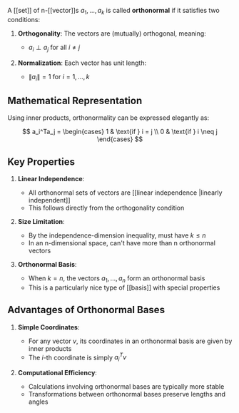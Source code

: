 A [[set]] of n-[[vector]]s $a_1, \ldots, a_k$ is called **orthonormal** if it satisfies two conditions:

1. **Orthogonality**: The vectors are (mutually) orthogonal, meaning:
   - $a_i \perp a_j$ for all $i \neq j$ 

2. **Normalization**: Each vector has unit length:
   - $\|a_i\| = 1$ for $i = 1, \ldots, k$

## Mathematical Representation

Using inner products, orthonormality can be expressed elegantly as:

$$ a_i^Ta_j = \begin{cases} 
1 & \text{if } i = j \\
0 & \text{if } i \neq j
\end{cases} $$

## Key Properties

1. **Linear Independence**:
   - All orthonormal sets of vectors are [[linear independence |linearly independent]]
   - This follows directly from the orthogonality condition

2. **Size Limitation**:
   - By the independence-dimension inequality, must have $k \leq n$
   - In an n-dimensional space, can't have more than n orthonormal vectors

3. **Orthonormal Basis**:
   - When $k = n$, the vectors $a_1, \ldots, a_n$ form an orthonormal basis
   - This is a particularly nice type of [[basis]] with special properties

## Advantages of Orthonormal Bases

1. **Simple Coordinates**:
   - For any vector $v$, its coordinates in an orthonormal basis are given by inner products
   - The $i$-th coordinate is simply $a_i^Tv$

2. **Computational Efficiency**:
   - Calculations involving orthonormal bases are typically more stable
   - Transformations between orthonormal bases preserve lengths and angles
